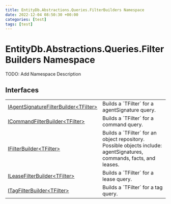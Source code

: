 ```yaml
---
title: EntityDb.Abstractions.Queries.FilterBuilders Namespace
date: 2022-12-04 08:50:30 +00:00
categories: [test]
tags: [test]
---
```


# EntityDb.Abstractions.Queries.FilterBuilders Namespace

TODO: Add Namespace Description

## Interfaces
<table><tr><td><a href='dotnet-entitydb-abstractions-queries-filterbuilders-iagentsignaturefilterbuilder`1'>IAgentSignatureFilterBuilder&lt;TFilter&gt;</a></td><td>
Builds a `TFilter` for a agentSignature query.
</td></tr><tr><td><a href='dotnet-entitydb-abstractions-queries-filterbuilders-icommandfilterbuilder`1'>ICommandFilterBuilder&lt;TFilter&gt;</a></td><td>
Builds a `TFilter` for a command query.
</td></tr><tr><td><a href='dotnet-entitydb-abstractions-queries-filterbuilders-ifilterbuilder`1'>IFilterBuilder&lt;TFilter&gt;</a></td><td>
Builds a `TFilter` for an object repository. Possible objects include: agentSignatures,
commands,
facts, and leases.
</td></tr><tr><td><a href='dotnet-entitydb-abstractions-queries-filterbuilders-ileasefilterbuilder`1'>ILeaseFilterBuilder&lt;TFilter&gt;</a></td><td>
Builds a `TFilter` for a lease query.
</td></tr><tr><td><a href='dotnet-entitydb-abstractions-queries-filterbuilders-itagfilterbuilder`1'>ITagFilterBuilder&lt;TFilter&gt;</a></td><td>
Builds a `TFilter` for a tag query.
</td></tr></table>
